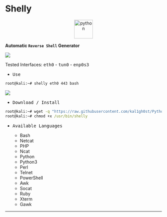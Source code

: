 # Shelly 

<p align="center">
    <img src="https://cdn.jsdelivr.net/gh/devicons/devicon/icons/python/python-original-wordmark.svg" alt="python" width="60" height="60"/>
</p>

**Automatic `Reverse Shell` Generator**

![](/1.png)

Tested Interfaces: <kbd>eth0</kbd> - <kbd>tun0</kbd> - <kbd>enp0s3</kbd>

- <kbd>Use</kbd>

```cmd
root@kali:~# shelly eth0 443 bash
```

![](/2.png)

- <kbd>Download / Install</kbd>

```cmd
root@kali:~# wget -q "https://raw.githubusercontent.com/kal1gh0st/Python-pty-shells/Shelly-main/shelly.sh" -O /usr/bin/shelly
root@kali:~# chmod +x /usr/bin/shelly
```

- <kbd>Available Languages</kbd>

  * Bash
  * Netcat
  * PHP
  * Ncat
  * Python
  * Python3
  * Perl
  * Telnet
  * PowerShell
  * Awk
  * Socat
  * Ruby
  * Xterm
  * Gawk

---

